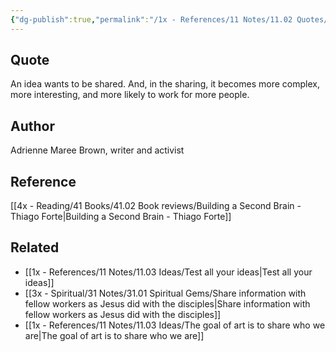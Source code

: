 ```yaml
---
{"dg-publish":true,"permalink":"/1x - References/11 Notes/11.02 Quotes/An idea wants to be shared. And, in the sharing, it becomes more complex, more interesting, and more likely to work for more people - Adrienne Maree/","title":"An idea wants to be shared. And, in the sharing, it becomes more complex, more interesting, and more likely to work for more people - Adrienne Maree","noteIcon":"","created":"2023-09-16T12:57:04.753+03:00","updated":"2024-02-14T20:18:46.928+03:00"}
---
```



## Quote
An idea wants to be shared. And, in the sharing, it becomes
more complex, more interesting, and more likely to work for more people.


## Author
Adrienne Maree Brown, writer and activist


## Reference
[[4x - Reading/41 Books/41.02 Book reviews/Building a Second Brain - Thiago Forte\|Building a Second Brain - Thiago Forte]]

## Related
- [[1x - References/11 Notes/11.03 Ideas/Test all your ideas\|Test all your ideas]]
- [[3x - Spiritual/31 Notes/31.01 Spiritual Gems/Share information with fellow workers as Jesus did with the disciples\|Share information with fellow workers as Jesus did with the disciples]]
- [[1x - References/11 Notes/11.03 Ideas/The goal of art is to share who we are\|The goal of art is to share who we are]]
